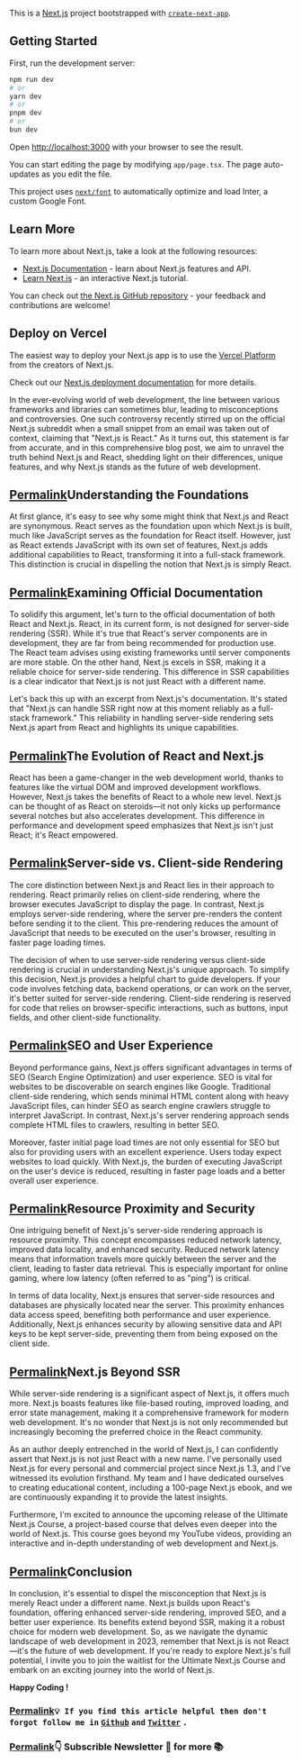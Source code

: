 This is a [Next.js](https://nextjs.org/) project bootstrapped with [`create-next-app`](https://github.com/vercel/next.js/tree/canary/packages/create-next-app).

## Getting Started

First, run the development server:

```bash
npm run dev
# or
yarn dev
# or
pnpm dev
# or
bun dev
```

Open [http://localhost:3000](http://localhost:3000) with your browser to see the result.

You can start editing the page by modifying `app/page.tsx`. The page auto-updates as you edit the file.

This project uses [`next/font`](https://nextjs.org/docs/basic-features/font-optimization) to automatically optimize and load Inter, a custom Google Font.

## Learn More

To learn more about Next.js, take a look at the following resources:

- [Next.js Documentation](https://nextjs.org/docs) - learn about Next.js features and API.
- [Learn Next.js](https://nextjs.org/learn) - an interactive Next.js tutorial.

You can check out [the Next.js GitHub repository](https://github.com/vercel/next.js/) - your feedback and contributions are welcome!

## Deploy on Vercel

The easiest way to deploy your Next.js app is to use the [Vercel Platform](https://vercel.com/new?utm_medium=default-template&filter=next.js&utm_source=create-next-app&utm_campaign=create-next-app-readme) from the creators of Next.js.

Check out our [Next.js deployment documentation](https://nextjs.org/docs/deployment) for more details.


In the ever-evolving world of web development, the line between various frameworks and libraries can sometimes blur, leading to misconceptions and controversies. One such controversy recently stirred up on the official Next.js subreddit when a small snippet from an email was taken out of context, claiming that "Next.js is React." As it turns out, this statement is far from accurate, and in this comprehensive blog post, we aim to unravel the truth behind Next.js and React, shedding light on their differences, unique features, and why Next.js stands as the future of web development.

## [Permalink](https://taquideveloper.hashnode.dev/nextjs-isnt-react#heading-understanding-the-foundations "Permalink")Understanding the Foundations

At first glance, it's easy to see why some might think that Next.js and React are synonymous. React serves as the foundation upon which Next.js is built, much like JavaScript serves as the foundation for React itself. However, just as React extends JavaScript with its own set of features, Next.js adds additional capabilities to React, transforming it into a full-stack framework. This distinction is crucial in dispelling the notion that Next.js is simply React.

## [Permalink](https://taquideveloper.hashnode.dev/nextjs-isnt-react#heading-examining-official-documentation "Permalink")Examining Official Documentation

To solidify this argument, let's turn to the official documentation of both React and Next.js. React, in its current form, is not designed for server-side rendering (SSR). While it's true that React's server components are in development, they are far from being recommended for production use. The React team advises using existing frameworks until server components are more stable. On the other hand, Next.js excels in SSR, making it a reliable choice for server-side rendering. This difference in SSR capabilities is a clear indicator that Next.js is not just React with a different name.

Let's back this up with an excerpt from Next.js's documentation. It's stated that "Next.js can handle SSR right now at this moment reliably as a full-stack framework." This reliability in handling server-side rendering sets Next.js apart from React and highlights its unique capabilities.

## [Permalink](https://taquideveloper.hashnode.dev/nextjs-isnt-react#heading-the-evolution-of-react-and-nextjs "Permalink")The Evolution of React and Next.js

React has been a game-changer in the web development world, thanks to features like the virtual DOM and improved development workflows. However, Next.js takes the benefits of React to a whole new level. Next.js can be thought of as React on steroids—it not only kicks up performance several notches but also accelerates development. This difference in performance and development speed emphasizes that Next.js isn't just React; it's React empowered.

## [Permalink](https://taquideveloper.hashnode.dev/nextjs-isnt-react#heading-server-side-vs-client-side-rendering "Permalink")Server-side vs. Client-side Rendering

The core distinction between Next.js and React lies in their approach to rendering. React primarily relies on client-side rendering, where the browser executes JavaScript to display the page. In contrast, Next.js employs server-side rendering, where the server pre-renders the content before sending it to the client. This pre-rendering reduces the amount of JavaScript that needs to be executed on the user's browser, resulting in faster page loading times.

The decision of when to use server-side rendering versus client-side rendering is crucial in understanding Next.js's unique approach. To simplify this decision, Next.js provides a helpful chart to guide developers. If your code involves fetching data, backend operations, or can work on the server, it's better suited for server-side rendering. Client-side rendering is reserved for code that relies on browser-specific interactions, such as buttons, input fields, and other client-side functionality.

## [Permalink](https://taquideveloper.hashnode.dev/nextjs-isnt-react#heading-seo-and-user-experience "Permalink")SEO and User Experience

Beyond performance gains, Next.js offers significant advantages in terms of SEO (Search Engine Optimization) and user experience. SEO is vital for websites to be discoverable on search engines like Google. Traditional client-side rendering, which sends minimal HTML content along with heavy JavaScript files, can hinder SEO as search engine crawlers struggle to interpret JavaScript. In contrast, Next.js's server rendering approach sends complete HTML files to crawlers, resulting in better SEO.

Moreover, faster initial page load times are not only essential for SEO but also for providing users with an excellent experience. Users today expect websites to load quickly. With Next.js, the burden of executing JavaScript on the user's device is reduced, resulting in faster page loads and a better overall user experience.

## [Permalink](https://taquideveloper.hashnode.dev/nextjs-isnt-react#heading-resource-proximity-and-security "Permalink")Resource Proximity and Security

One intriguing benefit of Next.js's server-side rendering approach is resource proximity. This concept encompasses reduced network latency, improved data locality, and enhanced security. Reduced network latency means that information travels more quickly between the server and the client, leading to faster data retrieval. This is especially important for online gaming, where low latency (often referred to as "ping") is critical.

In terms of data locality, Next.js ensures that server-side resources and databases are physically located near the server. This proximity enhances data access speed, benefiting both performance and user experience. Additionally, Next.js enhances security by allowing sensitive data and API keys to be kept server-side, preventing them from being exposed on the client side.

## [Permalink](https://taquideveloper.hashnode.dev/nextjs-isnt-react#heading-nextjs-beyond-ssr "Permalink")Next.js Beyond SSR

While server-side rendering is a significant aspect of Next.js, it offers much more. Next.js boasts features like file-based routing, improved loading, and error state management, making it a comprehensive framework for modern web development. It's no wonder that Next.js is not only recommended but increasingly becoming the preferred choice in the React community.

As an author deeply entrenched in the world of Next.js, I can confidently assert that Next.js is not just React with a new name. I've personally used Next.js for every personal and commercial project since Next.js 1.3, and I've witnessed its evolution firsthand. My team and I have dedicated ourselves to creating educational content, including a 100-page Next.js ebook, and we are continuously expanding it to provide the latest insights.

Furthermore, I'm excited to announce the upcoming release of the Ultimate Next.js Course, a project-based course that delves even deeper into the world of Next.js. This course goes beyond my YouTube videos, providing an interactive and in-depth understanding of web development and Next.js.

## [Permalink](https://taquideveloper.hashnode.dev/nextjs-isnt-react#heading-conclusion "Permalink")Conclusion

In conclusion, it's essential to dispel the misconception that Next.js is merely React under a different name. Next.js builds upon React's foundation, offering enhanced server-side rendering, improved SEO, and a better user experience. Its benefits extend beyond SSR, making it a robust choice for modern web development. So, as we navigate the dynamic landscape of web development in 2023, remember that Next.js is not React—it's the future of web development. If you're ready to explore Next.js's full potential, I invite you to join the waitlist for the Ultimate Next.js Course and embark on an exciting journey into the world of Next.js.

**Happy Coding !**

### [Permalink](https://taquideveloper.hashnode.dev/nextjs-isnt-react#heading-if-you-find-this-article-helpful-then-dont-forgot-follow-me-in-githubhttpsgithubcomtaqui-786-and-twitterhttpstwittercomtaquiimam14 "Permalink")`💡 If you find this article helpful then don't forgot follow me in` [`Github`](https://github.com/taqui-786) `and` [`Twitter`](https://twitter.com/Taquiimam14) `.`

### [Permalink](https://taquideveloper.hashnode.dev/nextjs-isnt-react#heading-subscrible-newsletter-for-more "Permalink")**👇 Subscrible Newsletter 📩 for more 📚**
